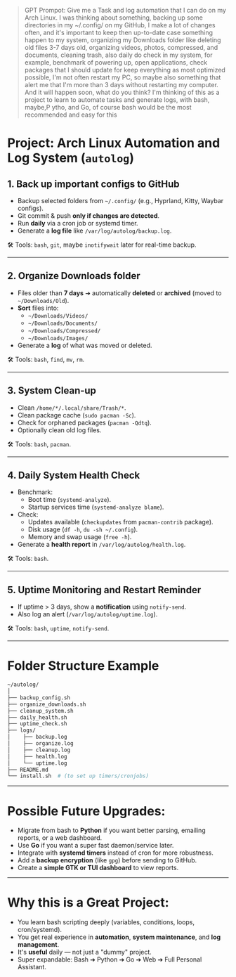 <blockquote>  
GPT Prompot: Give me a Task and log automation that I can do on my Arch Linux. I was thinking about something, backing up some directories in my ~/.config/ on my GitHub, I make a lot of changes often, and it's important to keep then up-to-date case something happen to my system, organizing my Downloads folder like deleting old files 3-7 days old, organizing videos, photos, compressed, and documents, cleaning trash, also daily do check in my system, for example, benchmark of powering up, open applications, check packages that I should update for keep everything as most optimized possible, I'm not often restart my PC, so maybe also something that alert me that I'm more than 3 days without restarting my computer. And it will happen soon, what do you think? I'm thinking of this as a project to learn to automate tasks and generate logs, with bash, maybe,P ytho, and Go, of course bash would be the most recommended and easy for this  
</blockquote>  

# Project: **Arch Linux Automation and Log System** (`autolog`)

## 1. **Back up important configs to GitHub**
- Backup selected folders from `~/.config/` (e.g., Hyprland, Kitty, Waybar configs).
- Git commit & push **only if changes are detected**.
- Run **daily** via a cron job or systemd timer.
- Generate a **log file** like `/var/log/autolog/backup.log`.

🛠 Tools: `bash`, `git`, maybe `inotifywait` later for real-time backup.

---

## 2. **Organize Downloads folder**
- Files older than **7 days** ➔ automatically **deleted** or **archived** (moved to `~/Downloads/Old`).
- **Sort** files into:
  - `~/Downloads/Videos/`
  - `~/Downloads/Documents/`
  - `~/Downloads/Compressed/`
  - `~/Downloads/Images/`
- Generate a **log** of what was moved or deleted.

🛠 Tools: `bash`, `find`, `mv`, `rm`.

---

## 3. **System Clean-up**
- Clean `/home/*/.local/share/Trash/*`.
- Clean package cache (`sudo pacman -Sc`).
- Check for orphaned packages (`pacman -Qdtq`).
- Optionally clean old log files.

🛠 Tools: `bash`, `pacman`.

---

## 4. **Daily System Health Check**
- Benchmark:
  - Boot time (`systemd-analyze`).
  - Startup services time (`systemd-analyze blame`).
- Check:
  - Updates available (`checkupdates` from `pacman-contrib` package).
  - Disk usage (`df -h`, `du -sh ~/.config`).
  - Memory and swap usage (`free -h`).
- Generate a **health report** in `/var/log/autolog/health.log`.

🛠 Tools: `bash`.

---

## 5. **Uptime Monitoring and Restart Reminder**
- If uptime > 3 days, show a **notification** using `notify-send`.
- Also log an alert (`/var/log/autolog/uptime.log`).

🛠 Tools: `bash`, `uptime`, `notify-send`.

---

# Folder Structure Example
```bash
~/autolog/
│
├── backup_config.sh
├── organize_downloads.sh
├── cleanup_system.sh
├── daily_health.sh
├── uptime_check.sh
├── logs/
│    ├── backup.log
│    ├── organize.log
│    ├── cleanup.log
│    ├── health.log
│    └── uptime.log
├── README.md
└── install.sh  # (to set up timers/cronjobs)
```

---

# Possible Future Upgrades:
- Migrate from bash to **Python** if you want better parsing, emailing reports, or a web dashboard.
- Use **Go** if you want a super fast daemon/service later.
- Integrate with **systemd timers** instead of cron for more robustness.
- Add a **backup encryption** (like `gpg`) before sending to GitHub.
- Create a **simple GTK or TUI dashboard** to view reports.

---

# Why this is a Great Project:
- You learn bash scripting deeply (variables, conditions, loops, cron/systemd).
- You get real experience in **automation**, **system maintenance**, and **log management**.
- It's **useful** daily — not just a "dummy" project.
- Super expandable: Bash ➔ Python ➔ Go ➔ Web ➔ Full Personal Assistant.


